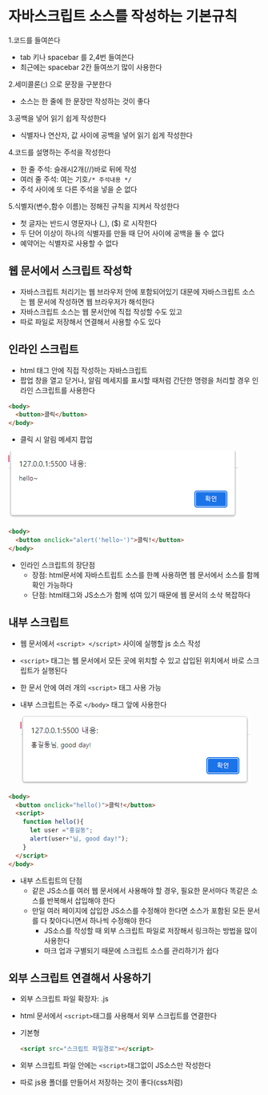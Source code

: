 # 자바스크립트 소스를 작성하는 기본규칙

1.코드를 들여쓴다

* tab 키나 spacebar 를 2,4번 들여쓴다
* 최근에는 spacebar 2칸 들여쓰기 많이 사용한다
  
2.세미콜론(;) 으로 문장을 구분한다

* 소스는 한 줄에 한 문장만 작성하는 것이 좋다

3.공백을 넣어 읽기 쉽게 작성한다

* 식별자나 연산자, 값 사이에 공백을 넣어 읽기 쉽게 작성한다

4.코드를 설명하는 주석을 작성한다

* 한 줄 주석: 슬래시2개(//)바로 뒤에 작성
* 여러 줄 주석: 여는 기호```/* 주석내용 */```
* 주석 사이에 또 다른 주석을 넣을 순 없다

5.식별자(변수,함수 이름)는 정해진 규칙을 지켜서 작성한다

* 첫 글자는 반드시 영문자나 (_), ($) 로 시작한다
* 두 단어 이상이 하나의 식별자를 만들 때 단어 사이에 공백을 둘 수 없다
* 예약어는 식별자로 사용할 수 없다

## 웹 문서에서 스크립트 작성학

* 자바스크립트 처리기는 웹 브라우저 안에 포함되어있기 대문에 자바스크립트 소스는 웹 문서에 작성하면 웹 브라우저가 해석한다
* 자바스크립트 소스는 웹 문서안에 직접 작성할 수도 있고
* 따로 파일로 저장해서 연결해서 사용할 수도 있다

## 인라인 스크립트

* html 태그 안에 직접 작성하는 자바스크립트
* 팝업 창을 열고 닫거나, 알림 메세지를 표시할 때처럼 간단한 명령을 처리할 경우 인라인 스크립트를 사용한다

```html
<body>
  <button>클릭</button>
</body>  
```

* 클릭 시 알림 메세지 팝업  

<img src="../image/hello.png" alt="hello popup">

```html
<body>
  <button onclick="alert('hello~')">클릭!</button>
</body>
```

* 인라인 스크립트의 장단점
  * 장점: html문서에 자바스트립트 소스를 한꼐 사용하면 웹 문서에서 소스를 함께 확인 가능하다
  * 단점: html태그와 JS소스가 함께 섞여 있기 때문에 웹 문서의 소삭 복잡하다 

## 내부 스크립트

* 웹 문서에서 `<script> </script>` 사이에 실행할 js 소스 작성
* `<script>` 태그는 웹 문서에서 모든 곳에 위치할 수 있고 삽입된 위치에서 바로 스크립트가 실행된다
* 한 문서 안에 여러 개의 `<script>` 태그 사용 가능
* 내부 스크립트는 주로 `</body>` 태그 앞에 사용한다
  
  <img src="../image/click.png" alt="click">

```html
<body>
  <button onclick="hello()">클릭!</button>
  <script>
    function hello(){
      let user ="홍길동";
      alert(user+"님, good day!");
    }
  </script>
</body>
```

* 내부 스트립트의 단점
  * 같은 JS소스를 여러 웹 문서에서 사용해야 할 경우, 필요한 문서마다 똑같은 소스를 반복해서 삽입해야 한다
  * 만일 여러 페이지에 삽입한 JS소스를 수정해야 한다면 소스가 포함된 모든 문서를 다 찾아다니면서 하나씩 수정해야 한다
    * JS소스를 작성할 때 외부 스크립트 파일로 저장해서 링크하는 방법을 많이 사용한다
    * 마크 업과 구별되기 때문에 스크립트 소스를 관리하기가 쉽다

## 외부 스크립트 연결해서 사용하기

* 외부 스크립트 파일 확장자: .js
* html 문서에서 `<script>`태그를 사용해서 외부 스크립트를 연결한다
* 기본형
  
  ```html
  <script src="스크립트 파일경로"></script>
  ```

* 외부 스크립트 파일 안에는 `<script>`태그없이 JS소스만 작성한다
* 따로 js용 폴더를 만들어서 저장하는 것이 좋다(css처럼)
